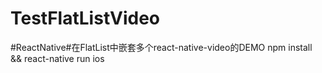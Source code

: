 # TestFlatListVideo
#ReactNative#在FlatList中嵌套多个react-native-video的DEMO
npm install && react-native run ios
